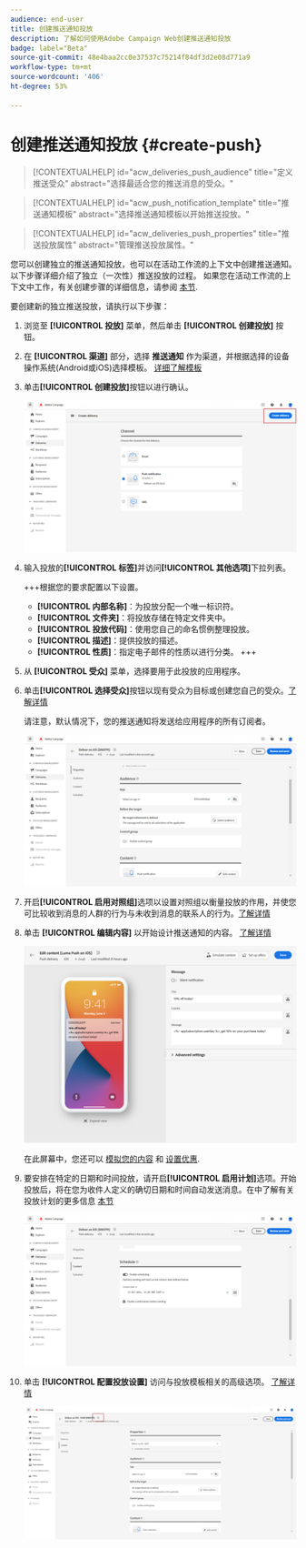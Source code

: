 ```yaml
---
audience: end-user
title: 创建推送通知投放
description: 了解如何使用Adobe Campaign Web创建推送通知投放
badge: label="Beta"
source-git-commit: 48e4baa2cc0e37537c75214f84df3d2e08d771a9
workflow-type: tm+mt
source-wordcount: '406'
ht-degree: 53%

---
```


# 创建推送通知投放 {#create-push}

>[!CONTEXTUALHELP]
>id="acw_deliveries_push_audience"
>title="定义推送受众"
>abstract="选择最适合您的推送消息的受众。"

>[!CONTEXTUALHELP]
>id="acw_push_notification_template"
>title="推送通知模板"
>abstract="选择推送通知模板以开始推送投放。"

>[!CONTEXTUALHELP]
>id="acw_deliveries_push_properties"
>title="推送投放属性"
>abstract="管理推送投放属性。"

您可以创建独立的推送通知投放，也可以在活动工作流的上下文中创建推送通知。 以下步骤详细介绍了独立（一次性）推送投放的过程。 如果您在活动工作流的上下文中工作，有关创建步骤的详细信息，请参阅 [本节](../workflows/activities/channels.md#create-a-delivery-in-a-campaign-workflow).


要创建新的独立推送投放，请执行以下步骤：

1. 浏览至 **[!UICONTROL 投放]** 菜单，然后单击  **[!UICONTROL 创建投放]** 按钮。

1. 在 **[!UICONTROL 渠道]** 部分，选择 **推送通知** 作为渠道，并根据选择的设备操作系统(Android或iOS)选择模板。 [详细了解模板](../msg/delivery-template.md)

1. 单击&#x200B;**[!UICONTROL 创建投放]**&#x200B;按钮以进行确认。

   ![](assets/push_create_1.png)

1. 输入投放的&#x200B;**[!UICONTROL 标签]**&#x200B;并访问&#x200B;**[!UICONTROL 其他选项]**&#x200B;下拉列表。

   +++根据您的要求配置以下设置。
   * **[!UICONTROL 内部名称]**：为投放分配一个唯一标识符。
   * **[!UICONTROL 文件夹]**：将投放存储在特定文件夹中。
   * **[!UICONTROL 投放代码]**：使用您自己的命名惯例整理投放。
   * **[!UICONTROL 描述]**：提供投放的描述。
   * **[!UICONTROL 性质]**：指定电子邮件的性质以进行分类。
+++

1. 从 **[!UICONTROL 受众]** 菜单，选择要用于此投放的应用程序。

1. 单击&#x200B;**[!UICONTROL 选择受众]**&#x200B;按钮以现有受众为目标或创建您自己的受众。[了解详情](../audience/about-audiences.md)

   请注意，默认情况下，您的推送通知将发送给应用程序的所有订阅者。

   ![](assets/push_create_2.png)

1. 开启&#x200B;**[!UICONTROL 启用对照组]**&#x200B;选项以设置对照组以衡量投放的作用，并使您可比较收到消息的人群的行为与未收到消息的联系人的行为。[了解详情](../audience/control-group.md)

1. 单击 **[!UICONTROL 编辑内容]** 以开始设计推送通知的内容。 [了解详情](content-push.md)

   ![](assets/push_create_5.png)

   在此屏幕中，您还可以 [模拟您的内容](../preview-test/preview-test.md) 和 [设置优惠](../content/offers.md).

1. 要安排在特定的日期和时间投放，请开启&#x200B;**[!UICONTROL 启用计划]**&#x200B;选项。开始投放后，将在您为收件人定义的确切日期和时间自动发送消息。在中了解有关投放计划的更多信息 [本节](../msg/gs-messages.md#gs-schedule)

   ![](assets/push_create_3.png)

1. 单击 **[!UICONTROL 配置投放设置]** 访问与投放模板相关的高级选项。 [了解详情](../advanced-settings/delivery-settings.md)

   ![](assets/push_create_4.png)
